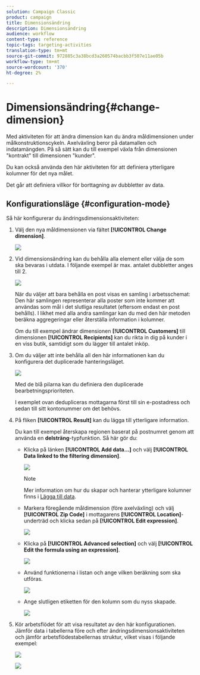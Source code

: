 ```yaml
---
solution: Campaign Classic
product: campaign
title: Dimensionsändring
description: Dimensionsändring
audience: workflow
content-type: reference
topic-tags: targeting-activities
translation-type: tm+mt
source-git-commit: 972885c3a38bcd3a260574bacbb3f507e11ae05b
workflow-type: tm+mt
source-wordcount: '370'
ht-degree: 2%

---
```



# Dimensionsändring{#change-dimension}

Med aktiviteten för att ändra dimension kan du ändra måldimensionen under målkonstruktionscykeln. Axelväxling beror på datamallen och indatamängden. På så sätt kan du till exempel växla från dimensionen &quot;kontrakt&quot; till dimensionen &quot;kunder&quot;.

Du kan också använda den här aktiviteten för att definiera ytterligare kolumner för det nya målet.

Det går att definiera villkor för borttagning av dubbletter av data.

## Konfigurationsläge {#configuration-mode}

Så här konfigurerar du ändringsdimensionsaktiviteten:

1. Välj den nya måldimensionen via fältet **[!UICONTROL Change dimension]**.

   ![](assets/s_user_change_dimension_param1.png)

1. Vid dimensionsändring kan du behålla alla element eller välja de som ska bevaras i utdata. I följande exempel är max. antalet dubbletter anges till 2.

   ![](assets/s_user_change_dimension_limit.png)

   När du väljer att bara behålla en post visas en samling i arbetsschemat: Den här samlingen representerar alla poster som inte kommer att användas som mål i det slutliga resultatet (eftersom endast en post behålls). I likhet med alla andra samlingar kan du med den här metoden beräkna aggregeringar eller återställa information i kolumner.

   Om du till exempel ändrar dimensionen **[!UICONTROL Customers]** till dimensionen **[!UICONTROL Recipients]** kan du rikta in dig på kunder i en viss butik, samtidigt som du lägger till antalet inköp.

1. Om du väljer att inte behålla all den här informationen kan du konfigurera det duplicerade hanteringsläget.

   ![](assets/s_user_change_dimension_param2.png)

   Med de blå pilarna kan du definiera den duplicerade bearbetningsprioriteten.

   I exemplet ovan dedupliceras mottagarna först till sin e-postadress och sedan till sitt kontonummer om det behövs.

1. På fliken **[!UICONTROL Result]** kan du lägga till ytterligare information.

   Du kan till exempel återskapa regionen baserat på postnumret genom att använda en **delsträng**-typfunktion. Så här gör du:

   * Klicka på länken **[!UICONTROL Add data...]** och välj **[!UICONTROL Data linked to the filtering dimension]**.

      ![](assets/wf_change-dimension_sample_01.png)

      >[!NOTE]
      >
      >Mer information om hur du skapar och hanterar ytterligare kolumner finns i [Lägga till data](../../workflow/using/query.md#adding-data).

   * Markera föregående måldimension (före axelväxling) och välj **[!UICONTROL Zip Code]** i mottagarens **[!UICONTROL Location]**-underträd och klicka sedan på **[!UICONTROL Edit expression]**.

      ![](assets/wf_change-dimension_sample_02.png)

   * Klicka på **[!UICONTROL Advanced selection]** och välj **[!UICONTROL Edit the formula using an expression]**.

      ![](assets/wf_change-dimension_sample_03.png)

   * Använd funktionerna i listan och ange vilken beräkning som ska utföras.

      ![](assets/wf_change-dimension_sample_04.png)

   * Ange slutligen etiketten för den kolumn som du nyss skapade.

      ![](assets/wf_change-dimension_sample_05.png)

1. Kör arbetsflödet för att visa resultatet av den här konfigurationen. Jämför data i tabellerna före och efter ändringsdimensionsaktiviteten och jämför arbetsflödestabellernas struktur, vilket visas i följande exempel:

   ![](assets/wf_change-dimension_sample_06.png)

   ![](assets/wf_change-dimension_sample_07.png)

